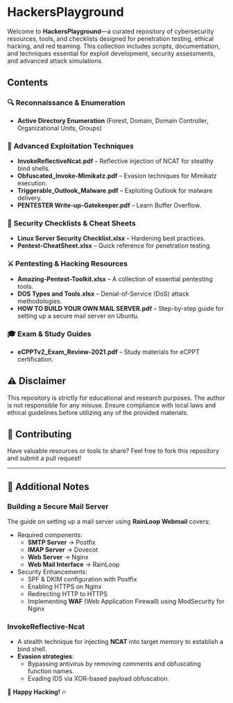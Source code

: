 # **HackersPlayground**

Welcome to **HackersPlayground**—a curated repository of cybersecurity resources, tools, and checklists designed for penetration testing, ethical hacking, and red teaming. This collection includes scripts, documentation, and techniques essential for exploit development, security assessments, and advanced attack simulations.

## **Contents**

### 🔍 **Reconnaissance & Enumeration**
- **Active Directory Enumeration** (Forest, Domain, Domain Controller, Organizational Units, Groups)

### 🎯 **Advanced Exploitation Techniques**
- **InvokeReflectiveNcat.pdf** – Reflective injection of NCAT for stealthy bind shells.
- **Obfuscated_Invoke-Mimikatz.pdf** – Evasion techniques for Mimikatz execution.
- **Triggerable_Outlook_Malware.pdf** – Exploiting Outlook for malware delivery.
- **PENTESTER Write-up-Gatekeeper.pdf** – Learn Buffer Overflow.

### 🔐 **Security Checklists & Cheat Sheets**
- **Linux Server Security Checklist.xlsx** – Hardening best practices.
- **Pentest-CheatSheet.xlsx** – Quick reference for penetration testing.

### ⚔️ **Pentesting & Hacking Resources**
- **Amazing-Pentest-Toolkit.xlsx** – A collection of essential pentesting tools.
- **DOS Types and Tools.xlsx** – Denial-of-Service (DoS) attack methodologies.
- **HOW TO BUILD YOUR OWN MAIL SERVER.pdf** – Step-by-step guide for setting up a secure mail server on Ubuntu.

### 🎓 **Exam & Study Guides**
- **eCPPTv2_Exam_Review-2021.pdf** – Study materials for eCPPT certification.

## ⚠️ **Disclaimer**
This repository is strictly for educational and research purposes. The author is not responsible for any misuse. Ensure compliance with local laws and ethical guidelines before utilizing any of the provided materials.

## 📢 **Contributing**
Have valuable resources or tools to share? Feel free to fork this repository and submit a pull request!

---

## 📝 **Additional Notes**

### **Building a Secure Mail Server**
The guide on setting up a mail server using **RainLoop Webmail** covers:
- Required components:
  - **SMTP Server** → Postfix
  - **IMAP Server** → Dovecot
  - **Web Server** → Nginx
  - **Web Mail Interface** → RainLoop
- Security Enhancements:
  - SPF & DKIM configuration with Postfix
  - Enabling HTTPS on Nginx
  - Redirecting HTTP to HTTPS
  - Implementing **WAF** (Web Application Firewall) using ModSecurity for Nginx

### **InvokeReflective-Ncat**
- A stealth technique for injecting **NCAT** into target memory to establish a bind shell.
- **Evasion strategies**:
  - Bypassing antivirus by removing comments and obfuscating function names.
  - Evading IDS via XOR-based payload obfuscation.

🚀 **Happy Hacking!** 🔥
